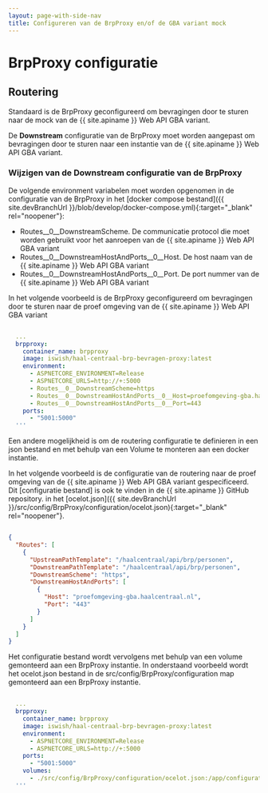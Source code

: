 ```yaml
---
layout: page-with-side-nav
title: Configureren van de BrpProxy en/of de GBA variant mock
---
```


# BrpProxy configuratie

## Routering

Standaard is de BrpProxy geconfigureerd om bevragingen door te sturen naar de mock van de {{ site.apiname }} Web API GBA variant.

De __Downstream__ configuratie van de BrpProxy moet worden aangepast om bevragingen door te sturen naar een instantie van de {{ site.apiname }} Web API GBA variant.

### Wijzigen van de Downstream configuratie van de BrpProxy

De volgende environment variabelen moet worden opgenomen in de configuratie van de BrpProxy in het [docker compose bestand]({{ site.devBranchUrl }}/blob/develop/docker-compose.yml){:target="_blank" rel="noopener"}:

- Routes__0__DownstreamScheme. De communicatie protocol die moet worden gebruikt voor het aanroepen van de {{ site.apiname }} Web API GBA variant
- Routes__0__DownstreamHostAndPorts__0__Host. De host naam van de {{ site.apiname }} Web API GBA variant
- Routes__0__DownstreamHostAndPorts__0__Port. De port nummer van de {{ site.apiname }} Web API GBA variant

In het volgende voorbeeld is de BrpProxy geconfigureerd om bevragingen door te sturen naar de proef omgeving van de {{ site.apiname }} Web API GBA variant

```yaml

  ...
  brpproxy:
    container_name: brpproxy
    image: iswish/haal-centraal-brp-bevragen-proxy:latest
    environment:
      - ASPNETCORE_ENVIRONMENT=Release
      - ASPNETCORE_URLS=http://+:5000
      - Routes__0__DownstreamScheme=https
      - Routes__0__DownstreamHostAndPorts__0__Host=proefomgeving-gba.haalcentraal.nl
      - Routes__0__DownstreamHostAndPorts__0__Port=443
    ports:
      - "5001:5000"
  '''

```

Een andere mogelijkheid is om de routering configuratie te definieren in een json bestand en met behulp van een Volume te monteren aan een docker instantie.

In het volgende voorbeeld is de configuratie van de routering naar de proef omgeving van de {{ site.apiname }} Web API GBA variant gespecificeerd. Dit [configuratie bestand] is ook te vinden in de {{ site.apiname }} GitHub repository. in het [ocelot.json]({{ site.devBranchUrl }}/src/config/BrpProxy/configuration/ocelot.json){:target="_blank" rel="noopener"}.

```json

{
  "Routes": [
    {
      "UpstreamPathTemplate": "/haalcentraal/api/brp/personen",
      "DownstreamPathTemplate": "/haalcentraal/api/brp/personen",
      "DownstreamScheme": "https",
      "DownstreamHostAndPorts": [
        {
          "Host": "proefomgeving-gba.haalcentraal.nl",
          "Port": "443"
        }
      ]
    }
  ]
}

```

Het configuratie bestand wordt vervolgens met behulp van een volume gemonteerd aan een BrpProxy instantie. In onderstaand voorbeeld wordt het ocelot.json bestand in de src/config/BrpProxy/configuration map gemonteerd aan een BrpProxy instantie.

```yaml

  ...
  brpproxy:
    container_name: brpproxy
    image: iswish/haal-centraal-brp-bevragen-proxy:latest
    environment:
      - ASPNETCORE_ENVIRONMENT=Release
      - ASPNETCORE_URLS=http://+:5000
    ports:
      - "5001:5000"
    volumes:
      - ./src/config/BrpProxy/configuration/ocelot.json:/app/configuration/ocelot.json
  '''

```
